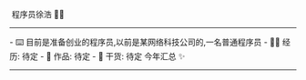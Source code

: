 ​ 程序员徐浩 👨🏼
<hr>
- ⌨️ 目前是准备创业的程序员,以前是某网络科技公司的,一名普通程序员
- 👨‍💻 经历: 待定
- 📂 作品: 待定
- 🤹 干货: 待定
​ ​今年汇总 ✨
<hr>


